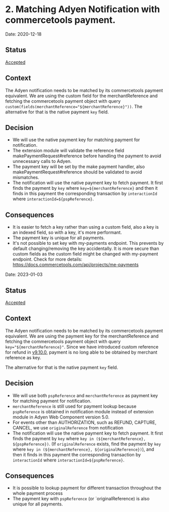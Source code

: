 # 2. Matching Adyen Notification with commercetools payment.

Date: 2020-12-18

## Status

[Accepted](https://github.com/commercetools/commercetools-adyen-integration/pull/395)

## Context

The Adyen notification needs to be matched by its commercetools payment equivalent.
We are using the custom field for the merchantReference and fetching the commercetools payment object with query `custom(fields(merchantReference="${merchantReference}"))`.
The alternative for that is the native payment `key` field.

## Decision

- We will use the native payment key for matching payment for notification.
- The extension module will validate the reference field makePaymentRequest#reference before handling the payment to avoid unnecessary calls to Adyen.
- The payment key will be set by the make payment handler, also makePaymentRequest#reference should be validated to avoid mismatches.
- The notification will use the native payment key to fetch payment. It first finds the payment by `key` where `key=${merchantReference}` and then it finds in this payment the corresponding transaction
by `interactionId` where `interactionId=${pspReference}`. 

## Consequences

- It is easier to fetch a key rather than using a custom field, also a key is an indexed field, so with a key, it's more performant.
- The payment key is unique for all payments.
- It's not possible to set key with my-payments endpoint. This prevents by default changing/removing the key accidentally. It is more secure than custom fields as the custom field might be changed with my-payment endpoint. Check for more details: https://docs.commercetools.com/api/projects/me-payments


Date: 2023-01-03

## Status

[Accepted](https://github.com/commercetools/commercetools-adyen-integration/pull/1049)

## Context

The Adyen notification needs to be matched by its commercetools payment equivalent.
We are using the payment key for the merchantReference and fetching the commercetools payment object with query `key="${merchantReference}"`.
Since we have introduced custom reference for refund 
in [v9.10.0](https://github.com/commercetools/commercetools-adyen-integration/releases/tag/v9.10.0), payment is no long able to be obtained by merchant reference as key. 

The alternative for that is the native payment `key` field.

## Decision

- We will use both `pspReference` and `merchantReference` as payment key for matching payment for notification.
- `merchantReference` is still used for payment lookup because `pspReference` is obtained in notification module instead of extension module in Adyen Web Component version 5.0.
- For events other than AUTHORIZATION, such as REFUND, CAPTURE, CANCEL, we use `originalReference` from notification
- The notification will use the native payment key to fetch payment. It first finds the payment by `key` where `key in (${merchantReference}, ${pspReference})`.
(If `originalReference` exists, find the payment by `key` where `key in (${merchantReference}, ${originalReference})`), and then it finds in this payment the corresponding transaction by `interactionId` where `interactionId=${pspReference}`. 

## Consequences

- It is possible to lookup payment for different transaction throughout the whole payment process
- The payment key with `pspReference` (or `originalReference) is also unique for all payments.
